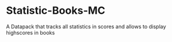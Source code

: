# Statistic-Books-MC
A Datapack that tracks all statistics in scores and allows to display highscores in books
